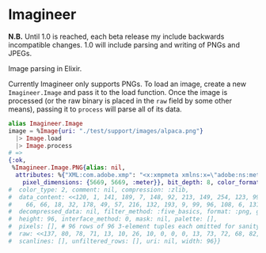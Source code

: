 Imagineer
=========

**N.B.**
Until 1.0 is reached, each beta release my include backwards incompatible changes.
1.0 will include parsing and writing of PNGs and JPEGs.

Image parsing in Elixir.

Currently Imagineer only supports PNGs. To load an image, create a new `Imagineer.Image` and pass it to the load function. Once the image is processed (or the raw binary is placed in the `raw` field by some other means), passing it to `process` will parse all of its data.

```elixir
alias Imagineer.Image
image = %Image{uri: "./test/support/images/alpaca.png"}
  |> Image.load
  |> Image.process
# =>
{:ok,
 %Imagineer.Image.PNG{alias: nil,
  attributes: %{"XML:com.adobe.xmp": "<x:xmpmeta xmlns:x=\"adobe:ns:meta/\" x:xmptk=\"XMP Core 5.4.0\">\n   <rdf:RDF xmlns:rdf=\"http://www.w3.org/1999/02/22-rdf-syntax-ns#\">\n      <rdf:Description rdf:about=\"\"\n            xmlns:exif=\"http://ns.adobe.com/exif/1.0/\">\n         <exif:PixelXDimension>96</exif:PixelXDimension>\n         <exif:PixelYDimension>96</exif:PixelYDimension>\n      </rdf:Description>\n   </rdf:RDF>\n</x:xmpmeta>\n",
    pixel_dimensions: {5669, 5669, :meter}}, bit_depth: 8, color_format: :rgb8,
#  color_type: 2, comment: nil, compression: :zlib,
#  data_content: <<120, 1, 141, 189, 7, 148, 92, 213, 149, 254, 123, 99, 229, 208, 213, 57, 75, 106, 229, 0,
#    66, 66, 18, 32, 178, 49, 57, 216, 132, 193, 9, 99, 96, 108, 6, 131, 3, 14, 51, 255, 97, ...>>,
#  decompressed_data: nil, filter_method: :five_basics, format: :png, gamma: nil,
#  height: 96, interface_method: 0, mask: nil, palette: [],
#  pixels: [], # 96 rows of 96 3-element tuples each omitted for sanity.
#  raw: <<137, 80, 78, 71, 13, 10, 26, 10, 0, 0, 0, 13, 73, 72, 68, 82, 0, 0, 0, 96, 0, 0, 0, 96, 8, 2, 0, 0, #0, 109, 250, ...>>,
#  scanlines: [], unfiltered_rows: [], uri: nil, width: 96}}
```
